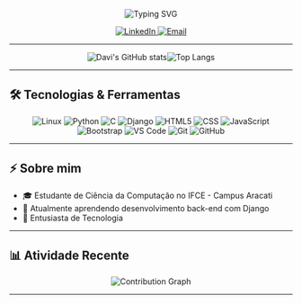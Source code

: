 <p align="center">
  <img src="https://readme-typing-svg.herokuapp.com?font=Fira+Code&weight=600&size=22&pause=1000&color=FFDD00&center=true&vCenter=true&width=435&lines=Olá+Me+chamo+Davi+Moreira+🖐️" alt="Typing SVG" />
</p>


<p align="center">
  <a href="https://www.linkedin.com/in/daavimoreira/">
    <img src="https://img.shields.io/badge/LinkedIn-0077B5?style=for-the-badge&logo=linkedin&logoColor=white" alt="LinkedIn">
  </a>
  <a href="mailto:davimoreirax2021@gmail.com">
    <img src="https://img.shields.io/badge/Gmail-D14836?style=for-the-badge&logo=gmail&logoColor=white" alt="Email">
  </a>
</p>


---

<p style="display: flex; justify-content: center; align-items: center;">
  <img src="https://github-readme-stats.vercel.app/api?username=daavim&show_icons=true&theme=highcontrast" alt="Davi's GitHub stats"/>
  <img src="https://github-readme-stats.vercel.app/api/top-langs/?username=daavim&layout=compact&theme=highcontrast" alt="Top Langs"/>
  
</p>




---


## 🛠️ Tecnologias & Ferramentas

<p align="center">
  <img src="https://img.shields.io/badge/Linux-FCC624?style=for-the-badge&logo=linux&logoColor=black" alt="Linux" />
  <img src="https://img.shields.io/badge/Python-14354C?style=for-the-badge&logo=python&logoColor=white" alt="Python" />
  <img src="https://img.shields.io/badge/C-00599C?style=for-the-badge&logo=c&logoColor=white" alt="C" />
  <img src="https://img.shields.io/badge/Django-092E20?style=for-the-badge&logo=django&logoColor=white" alt="Django" />
  <img src="https://img.shields.io/badge/HTML5-E34F26?style=for-the-badge&logo=html5&logoColor=white" alt="HTML5" />
  <img src="https://img.shields.io/badge/CSS3-1572B6?style=for-the-badge&logo=css3&logoColor=white" alt="CSS" />
  <img src="https://img.shields.io/badge/JavaScript-F7DF1E?style=for-the-badge&logo=javascript&logoColor=black" alt="JavaScript" />
  <img src="https://img.shields.io/badge/Bootstrap-563D7C?style=for-the-badge&logo=bootstrap&logoColor=white" alt="Bootstrap" />
  <img src="https://img.shields.io/badge/VS%20Code-007ACC?style=for-the-badge&logo=visual-studio-code&logoColor=white" alt="VS Code" />
  <img src="https://img.shields.io/badge/Git-F05032?style=for-the-badge&logo=git&logoColor=white" alt="Git" />
  <img src="https://img.shields.io/badge/GitHub-181717?style=for-the-badge&logo=github&logoColor=white" alt="GitHub" />
</p>


---


## ⚡ Sobre mim

- 🎓 Estudante de Ciência da Computação no IFCE - Campus Aracati
- 🌱 Atualmente aprendendo desenvolvimento back-end com Django
- 🐧 Entusiasta de Tecnologia


---


## 📊 Atividade Recente

<p align="center">
  <img src="https://github-readme-activity-graph.vercel.app/graph?username=daavim&theme=react-dark" alt="Contribution Graph" />
</p>


---
